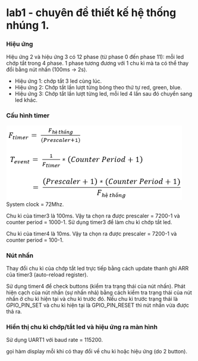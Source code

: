 # lab1 - chuyên đề thiết kế hệ thống nhúng 1.

### Hiệu ứng
Hiệu ứng 2 và hiệu ứng 3 có 12 phase (từ phase 0 đến phase 11): mỗi led chớp tắt trong 4 phase. 1 phase tương đương với 1 chu kì mà ta có thể thay đổi bằng nút nhấn (100ms -> 2s).
- Hiệu ứng 1: chớp tắt 3 led cùng lúc.
- Hiệu ứng 2: Chớp tắt lần lượt từng bóng theo thứ tự red, green, blue.
- Hiệu ứng 3: Chớp tắt lần lượt từng led, mỗi led 4 lần sau đó chuyển sang led khác.
### Cấu hình timer
![Công thức tính](/Images/16cap1.png)  
System clock = 72Mhz.

Chu kì của timer3 là 100ms. Vậy ta chọn ra được prescaler = 7200-1 và counter period = 1000-1.
Sử dụng timer3 để làm chu kì chớp tắt led.

Chu kì của timer4 là 10ms. Vậy ta chọn ra được prescaler = 7200-1 và counter period = 100-1.

### Nút nhấn
Thay đổi chu kì của chớp tắt led trực tiếp bằng cách update thanh ghi ARR của timer3 (auto-reload register).

Sử dụng timer4 để check buttons (kiểm tra trạng thái của nút nhấn).
Phát hiện cạch của nút nhấn (sự nhấn nhả) bằng cách kiểm tra trạng thái của nút nhấn ở chu kì hiện tại và chu kì trước đó. Nếu chu kì trước trạng thái là GPIO_PIN_SET và chu kì hiện tại là GPIO_PIN_RESET thì nút nhấn vừa được thả ra. 
### Hiển thị chu kì chớp/tắt led và hiệu ứng ra màn hình
Sử dụng UART1 với baud rate = 115200.

gọi hàm display mỗi khi có thay đổi về chu kì hoặc hiệu ứng (do 2 button).
